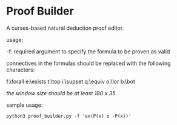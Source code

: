 
# Proof Builder


A curses-based natural deduction proof editor.
  
usage:

-f: required argument to specify the formula to be proven as valid

connectives in the formulas should be replaced with the following characters:  

f:\forall e:\exists t:\top i:\supset q:\equiv o:\lor b:\bot

_the window size should be at least 180 x 35_

sample usage:  

```python3 proof_builder.py -f 'ex(P(x) o -P(x))'```
